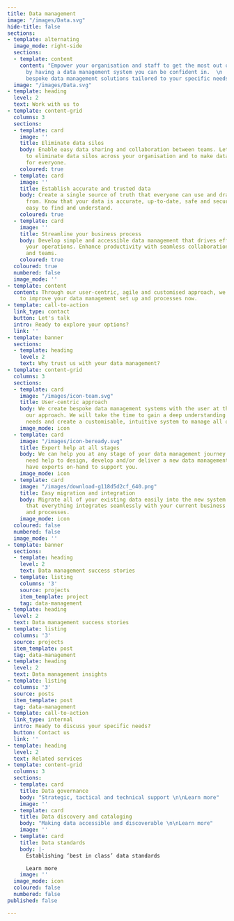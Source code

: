 ```yaml
---
title: Data management
image: "/images/Data.svg"
hide-title: false
sections:
- template: alternating
  image_mode: right-side
  sections:
  - template: content
    content: "Empower your organisation and staff to get the most out of your data
      by having a data management system you can be confident in.  \n  \nWe offer
      bespoke data management solutions tailored to your specific needs."
  image: "/images/Data.svg"
- template: heading
  level: 2
  text: Work with us to
- template: content-grid
  columns: 3
  sections:
  - template: card
    image: ''
    title: Eliminate data silos
    body: Enable easy data sharing and collaboration between teams. Let us help you
      to eliminate data silos across your organisation and to make data a shared resource
      for everyone.
    coloured: true
  - template: card
    image: ''
    title: Establish accurate and trusted data
    body: Create a single source of truth that everyone can use and draw data insights
      from. Know that your data is accurate, up-to-date, safe and secure. Make data
      easy to find and understand.
    coloured: true
  - template: card
    image: ''
    title: Streamline your business process
    body: Develop simple and accessible data management that drives efficiency of
      your operations. Enhance productivity with seamless collaboration between processes
      and teams.
    coloured: true
  coloured: true
  numbered: false
  image_mode: ''
- template: content
  content: Through our user-centric, agile and customised approach, we can help you
    to improve your data management set up and processes now.
- template: call-to-action
  link_type: contact
  button: Let's talk
  intro: Ready to explore your options?
  link: ''
- template: banner
  sections:
  - template: heading
    level: 2
    text: Why trust us with your data management?
- template: content-grid
  columns: 3
  sections:
  - template: card
    image: "/images/icon-team.svg"
    title: User-centric approach
    body: We create bespoke data management systems with the user at the centre of
      our approach. We will take the time to gain a deep understanding of all of your
      needs and create a customisable, intuitive system to manage all of your data.
    image_mode: icon
  - template: card
    image: "/images/icon-beready.svg"
    title: Expert help at all stages
    body: We can help you at any stage of your data management journey. Whether you
      need help to design, develop and/or deliver a new data management system, we
      have experts on-hand to support you.
    image_mode: icon
  - template: card
    image: "/images/download-g118d5d2cf_640.png"
    title: Easy migration and integration
    body: Migrate all of your existing data easily into the new system and be confident
      that everything integrates seamlessly with your current business operations
      and processes.
    image_mode: icon
  coloured: false
  numbered: false
  image_mode: ''
- template: banner
  sections:
  - template: heading
    level: 2
    text: Data management success stories
  - template: listing
    columns: '3'
    source: projects
    item_template: project
    tag: data-management
- template: heading
  level: 2
  text: Data management success stories
- template: listing
  columns: '3'
  source: projects
  item_template: post
  tag: data-management
- template: heading
  level: 2
  text: Data management insights
- template: listing
  columns: '3'
  source: posts
  item_template: post
  tag: data-management
- template: call-to-action
  link_type: internal
  intro: Ready to discuss your specific needs?
  button: Contact us
  link: ''
- template: heading
  level: 2
  text: Related services
- template: content-grid
  columns: 3
  sections:
  - template: card
    title: Data governance
    body: "Strategic, tactical and technical support \n\nLearn more"
    image: ''
  - template: card
    title: Data discovery and cataloging
    body: "Making data accessible and discoverable \n\nLearn more"
    image: ''
  - template: card
    title: Data standards
    body: |-
      Establishing ‘best in class’ data standards

      Learn more
    image: ''
  image_mode: icon
  coloured: false
  numbered: false
published: false

---
```

